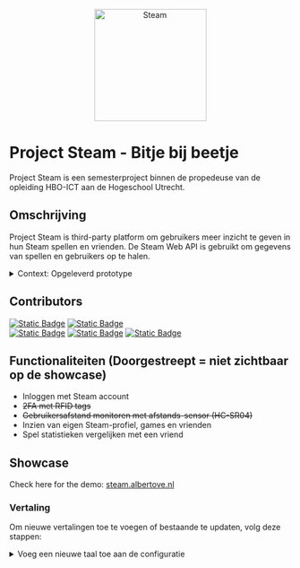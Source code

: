 <p align="center"><img alt="Steam" src="https://img.itch.zone/aW1nLzE4MzUyNzU5LnBuZw==/original/8DRbfb.png" width="200"></p>

# Project Steam - Bitje bij beetje  

Project Steam is een semesterproject binnen de propedeuse van de opleiding HBO-ICT aan de Hogeschool Utrecht.

## Omschrijving
Project Steam is third-party platform om gebruikers meer inzicht te geven in hun Steam spellen en vrienden.
De Steam Web API is gebruikt om gegevens van spellen en gebruikers op te halen.
 
<details><summary>Context: Opgeleverd prototype</summary><br>

Het opgeleverde prototype van Project Steam is een webapplicatie.
Deze webapplicatie biedt de volgende mogelijkheden:
- Inloggen via Steam
- 2FA doormiddel van een RFID tag
- Je eigen Steamprofiel bekijken
- Het Steamprofiel van vrienden bekijken
- Speeltijd bekijken en vergelijken
- Multi-language support


###### Technische context
- De webapplicatie draaide op een Raspberry Pi 4 in een docker container met een RFID-lezer, een HC-SR04 afstandsensor en een NeoPixel.
- De PostgreSQL database server draaide op een virtual machine in Microsoft Azure en lokaal op de Raspberry Pi met een replicatie.

</details>

## Contributors
<a href="https://github.com/KevinMakkink" target="__blank">![Static Badge](https://img.shields.io/badge/AI:-%20Kevin%20Makkink:%20Kevin%20(1877413)-8A2BE2)</a>
<a href="https://github.com/Remmerswaal" target="__blank">![Static Badge](https://img.shields.io/badge/TI:-%20Max%20Remmerswaal:%20Max%20(1886518)-green)</a> <br>
<a href="https://github.com/Maxbox10" target="__blank">![Static Badge](https://img.shields.io/badge/SD%20UI/UX:-%20Max%20Arink:%20MaxBox10%20(1886710)-blue)</a>
<a href="https://github.com/owzezo" target="__blank">![Static Badge](https://img.shields.io/badge/SD%20%20Backend:-%20Zaid%20Al%20Abbasy:%20zezo%20(1767972)-blue)</a>
<a href="#">![Static Badge](https://img.shields.io/badge/CSC%20en%20SD%20backend:-%20Alberto%20van%20Eckeveld:%20AlbertoVE%20(1876166)-yellow)</a>

## Functionaliteiten  (Doorgestreept = niet zichtbaar op de showcase)
- Inloggen met Steam account
- ~~2FA met RFID tags~~
- ~~Gebruikersafstand monitoren met afstands-sensor (HC-SR04)~~
- Inzien van eigen Steam-profiel, games en vrienden
- Spel statistieken vergelijken met een vriend


## Showcase
Check here for the demo:
[steam.albertove.nl](https://steam.albertove.nl)


### Vertaling
Om nieuwe vertalingen toe te voegen of bestaande te updaten, volg deze stappen:  

<details><summary>Voeg een nieuwe taal toe aan de configuratie</summary>

#### Extraheer de vertaalbare strings: 
```sh
pybabel extract -F babel.cfg -o messages.pot .
```
#### Initialiseer de vertaling voor een nieuwe taal (bijvoorbeeld Engels): 
```sh
pybabel init -i messages.pot -d app/translations -l en
```
#### Compileer de vertalingen:  
```sh
pybabel compile -d app/translations
```
</details>

